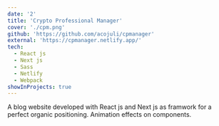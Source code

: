 ```yaml
---
date: '2'
title: 'Crypto Professional Manager'
cover: './cpm.png'
github: 'https://github.com/acojuli/cpmanager'
external: 'https://cpmanager.netlify.app/'
tech:
  - React js
  - Next js
  - Sass
  - Netlify
  - Webpack
showInProjects: true
---
```


A blog website developed with React js and Next js as framwork for a perfect organic positioning.
Animation effects on components.
